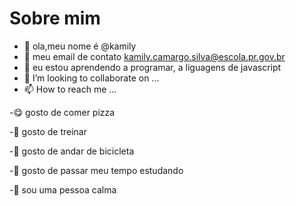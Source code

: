 #  Sobre mim
- 👋 ola,meu nome é @kamily 
- 👀 meu email de contato kamily.camargo.silva@escola.pr.gov.br
- 🌱 eu estou aprendendo a programar, a liguagens de javascript
- 💞️ I’m looking to collaborate on ...
- 📫 How to reach me ...

<!---
kamily/kamily is a ✨ special ✨ repository because its `README.md` (this file) appears on your GitHub profile.
You can click the Preview link to take a look at your changes.
--->
 -:yum: gosto de comer pizza
 
 -:muscle: gosto de treinar
 
 -:bicyclist: gosto de andar de bicicleta
 
 -:brain: gosto de passar meu tempo estudando 
 
 -:fairy: sou uma pessoa calma 
